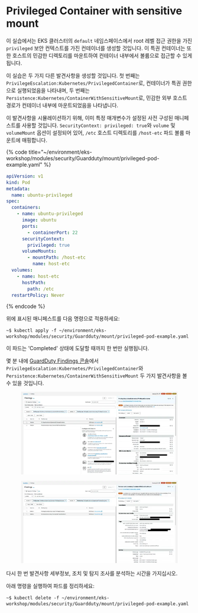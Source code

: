 # Privileged Container with sensitive mount

이 실습에서는 EKS 클러스터의 `default` 네임스페이스에서 root 레벨 접근 권한을 가진 `privileged` 보안 컨텍스트를 가진 컨테이너를 생성할 것입니다. 이 특권 컨테이너는 또한 호스트의 민감한 디렉토리를 마운트하여 컨테이너 내부에서 볼륨으로 접근할 수 있게 됩니다.

이 실습은 두 가지 다른 발견사항을 생성할 것입니다. 첫 번째는 `PrivilegeEscalation:Kubernetes/PrivilegedContainer`로, 컨테이너가 특권 권한으로 실행되었음을 나타내며, 두 번째는 `Persistence:Kubernetes/ContainerWithSensitiveMount`로, 민감한 외부 호스트 경로가 컨테이너 내부에 마운트되었음을 나타냅니다.

이 발견사항을 시뮬레이션하기 위해, 이미 특정 매개변수가 설정된 사전 구성된 매니페스트를 사용할 것입니다. `SecurityContext: privileged: true`와 `volume` 및 `volumeMount` 옵션이 설정되어 있어, `/etc` 호스트 디렉토리를 `/host-etc` 파드 볼륨 마운트에 매핑합니다.

{% code title="~/environment/eks-workshop/modules/security/Guardduty/mount/privileged-pod-example.yaml" %}
```yaml
apiVersion: v1
kind: Pod
metadata:
  name: ubuntu-privileged
spec:
  containers:
    - name: ubuntu-privileged
      image: ubuntu
      ports:
        - containerPort: 22
      securityContext:
        privileged: true
      volumeMounts:
        - mountPath: /host-etc
          name: host-etc
  volumes:
    - name: host-etc
      hostPath:
        path: /etc
  restartPolicy: Never

```
{% endcode %}



위에 표시된 매니페스트를 다음 명령으로 적용하세요:

```
~$ kubectl apply -f ~/environment/eks-workshop/modules/security/Guardduty/mount/privileged-pod-example.yaml
```



이 파드는 'Completed' 상태에 도달할 때까지 한 번만 실행됩니다.

몇 분 내에 [GuardDuty Findings 콘솔](https://console.aws.amazon.com/guardduty/home#/findings)에서 `PrivilegeEscalation:Kubernetes/PrivilegedContainer`와 `Persistence:Kubernetes/ContainerWithSensitiveMount` 두 가지 발견사항을 볼 수 있을 것입니다.

<figure><img src="../../../.gitbook/assets/image (6) (1).png" alt=""><figcaption></figcaption></figure>

<figure><img src="../../../.gitbook/assets/image (7) (1).png" alt=""><figcaption></figcaption></figure>

다시 한 번 발견사항 세부정보, 조치 및 탐지 조사를 분석하는 시간을 가지십시오.

아래 명령을 실행하여 파드를 정리하세요:

```
~$ kubectl delete -f ~/environment/eks-workshop/modules/security/Guardduty/mount/privileged-pod-example.yaml
```

